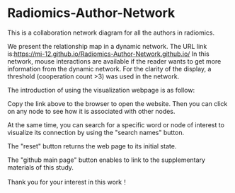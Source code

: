# Radiomics-Author-Network
This is a collaboration network diagram for all the authors in radiomics.

We present the relationship map in a dynamic network. The URL link is:https://mi-12.github.io/Radiomics-Author-Network.github.io/
In this network, mouse interactions are available if the reader wants to get more information from the dynamic network. For the clarity of the display, a threshold (cooperation count >3) was used in the network.

The introduction of using the visualization webpage is as follow:

Copy the link above to the browser to open the website. Then you can click on any node to see how it is associated with other nodes. 

At the same time, you can search for a specific word or node of interest to visualize its connection by using the "search names" button.

The "reset" button returns the web page to its initial state.

The "github main page" button enables to link to the supplementary materials of this study.

Thank you for your interest in this work！
